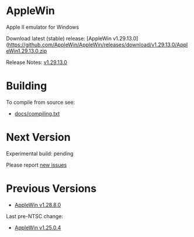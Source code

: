 AppleWin
========

Apple II emulator for Windows


Download latest (stable) release: [AppleWin v1.29.13.0](https://github.com/AppleWin/AppleWin/releases/download/v1.29.13.0/AppleWin1.29.13.0.zip

Release Notes: [v1.29.13.0](https://github.com/AppleWin/AppleWin/releases/tag/v1.29.13.0)


Building
========
To compile from source see:

* [docs/compiling.txt](https://github.com/AppleWin/AppleWin/blob/master/docs/compiling.txt)


Next Version
============
Experimental build: pending

Please report [new issues](https://github.com/AppleWin/AppleWin/issues/new)


Previous Versions
=================

* [AppleWin v1.28.8.0](https://github.com/AppleWin/AppleWin/releases/tag/v1.28.8.0)

Last pre-NTSC change:

* [AppleWin v1.25.0.4](https://github.com/AppleWin/AppleWin/releases/tag/v1.25.0.4)
